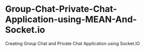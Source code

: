 # Group-Chat-Private-Chat-Application-using-MEAN-And-Socket.io
Creating Group Chat and Private Chat Application using Socket.IO 
